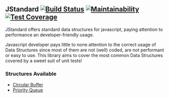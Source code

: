 ## JStandard [![Build Status](https://semaphoreci.com/api/v1/santiiiii/js-data-structures/branches/master/badge.svg)](https://semaphoreci.com/santiiiii/js-data-structures) [![Maintainability](https://api.codeclimate.com/v1/badges/60fe99c09bec5d44c070/maintainability)](https://codeclimate.com/github/santiiiii/js-data-structures/maintainability) [![Test Coverage](https://api.codeclimate.com/v1/badges/60fe99c09bec5d44c070/test_coverage)](https://codeclimate.com/github/santiiiii/js-data-structures/test_coverage)

JStandard offers standard data structures for javascript, paying attention to performance an developer-friendly usage. 

Javascript developer pays little to none attention to the correct usage of Data Structures since most of them are not (well) coded, are not performant or easy to use. This library aims to cover the most common Data Structures covered by a sweet suit of unit tests!

### Structures Available ###

 - [Circular Buffer](https://github.com/santiiiii/js-data-structures/tree/master/docs/CircularBuffer.md)
 - [Priority Queue](https://github.com/santiiiii/js-data-structures/tree/master/docs/PriorityQueue.md)